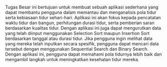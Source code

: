 Tugas Besar ini bertujuan untuk membuat sebuah aplikasi sederhana yang dapat membantu pengguna dalam memantau dan menganalisis pola tidur serta kebiasaan tidur sehari-hari. Aplikasi ini akan fokus kepada pencatatan waktu tidur dan bangun, perhitungan durasi tidur, serta pemberian saran berdasarkan kualitas tidur.  Dengan aplikasi ini juga dapat mengurutkan data yang telah diinput menggunakan Selection Sort maupun Insertion Sort  berdasarkan tanggal atau durasi tidur. Jika pengguna ingin melihat data yang mereka telah inputkan secara spesifik, pengguna dapat mencari data tersebut dengan menggunakan Sequential Search dan Binary Search. Dengan aplikasi ini, pengguna dapat memahami pola tidurnya lebih baik dan mengambil langkah untuk meningkatkan kesehatan tidur mereka.

